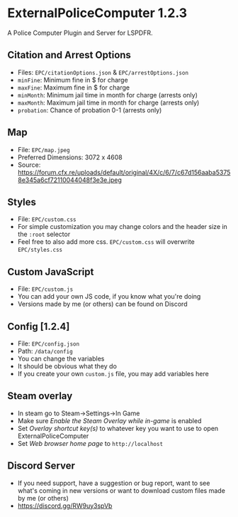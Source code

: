 # ExternalPoliceComputer 1.2.3

A Police Computer Plugin and Server for LSPDFR.

## Citation and Arrest Options

- Files: `EPC/citationOptions.json` & `EPC/arrestOptions.json`
- `minFine`: Minimum fine in $ for charge
- `maxFine`: Maximum fine in $ for charge
- `minMonth`: Minimum jail time in month for charge (arrests only)
- `maxMonth`: Maximum jail time in month for charge (arrests only)
- `probation`: Chance of probation 0-1 (arrests only)

## Map

- File: `EPC/map.jpeg`
- Preferred Dimensions: 3072 x 4608
- Source: https://forum.cfx.re/uploads/default/original/4X/c/6/7/c67d156aaba53758e345a6cf72110044048f3e3e.jpeg

## Styles

- File: `EPC/custom.css`
- For simple customization you may change colors and the header size in the `:root` selector
- Feel free to also add more css. `EPC/custom.css` will overwrite `EPC/styles.css`

## Custom JavaScript

- File: `EPC/custom.js`
- You can add your own JS code, if you know what you're doing
- Versions made by me (or others) can be found on Discord

## Config [1.2.4]

- File: `EPC/config.json`
- Path: `/data/config`
- You can change the variables
- It should be obvious what they do
- If you create your own `custom.js` file, you may add variables here

## Steam overlay

- In steam go to Steam<a>&rarr;</a>Settings<a>&rarr;</a>In Game
- Make sure _Enable the Steam Overlay while in-game_ is enabled
- Set _Overlay shortcut key(s)_ to whatever key you want to use to open ExternalPoliceComputer
- Set _Web browser home page_ to `http://localhost`

## Discord Server

- If you need support, have a suggestion or bug report, want to see what's coming in new versions or want to download custom files made by me (or others)
- https://discord.gg/RW9uy3spVb
